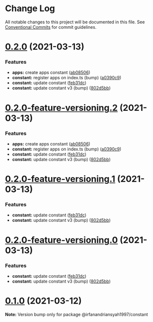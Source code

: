 # Change Log

All notable changes to this project will be documented in this file.
See [Conventional Commits](https://conventionalcommits.org) for commit guidelines.

# [0.2.0](https://github.com/irfanandriansyah1997/lerna/compare/@irfanandriansyah1997/constant@0.1.0...@irfanandriansyah1997/constant@0.2.0) (2021-03-13)


### Features

* **apps:** create apps constant ([ab08506](https://github.com/irfanandriansyah1997/lerna/commit/ab08506f1f5bce8f7c6c855bec34e5ce052eaf28))
* **constant:** register apps on index.ts (bump) ([a0390c9](https://github.com/irfanandriansyah1997/lerna/commit/a0390c91d8418e355ee43f12fda53774a2c3b535))
* **constant:** update constant ([feb31dc](https://github.com/irfanandriansyah1997/lerna/commit/feb31dc4462b5e8de0b62c0530d59be69a33a27d))
* **constant:** update constant v3 (bump) ([802d5bb](https://github.com/irfanandriansyah1997/lerna/commit/802d5bbcbc4443e036ab974106758f9299347196))





# [0.2.0-feature-versioning.2](https://github.com/irfanandriansyah1997/lerna/compare/@irfanandriansyah1997/constant@0.1.0...@irfanandriansyah1997/constant@0.2.0-feature-versioning.2) (2021-03-13)


### Features

* **apps:** create apps constant ([ab08506](https://github.com/irfanandriansyah1997/lerna/commit/ab08506f1f5bce8f7c6c855bec34e5ce052eaf28))
* **constant:** register apps on index.ts (bump) ([a0390c9](https://github.com/irfanandriansyah1997/lerna/commit/a0390c91d8418e355ee43f12fda53774a2c3b535))
* **constant:** update constant ([feb31dc](https://github.com/irfanandriansyah1997/lerna/commit/feb31dc4462b5e8de0b62c0530d59be69a33a27d))
* **constant:** update constant v3 (bump) ([802d5bb](https://github.com/irfanandriansyah1997/lerna/commit/802d5bbcbc4443e036ab974106758f9299347196))





# [0.2.0-feature-versioning.1](https://github.com/irfanandriansyah1997/lerna/compare/@irfanandriansyah1997/constant@0.1.0...@irfanandriansyah1997/constant@0.2.0-feature-versioning.1) (2021-03-13)


### Features

* **constant:** update constant ([feb31dc](https://github.com/irfanandriansyah1997/lerna/commit/feb31dc4462b5e8de0b62c0530d59be69a33a27d))
* **constant:** update constant v3 (bump) ([802d5bb](https://github.com/irfanandriansyah1997/lerna/commit/802d5bbcbc4443e036ab974106758f9299347196))





# [0.2.0-feature-versioning.0](https://github.com/irfanandriansyah1997/lerna/compare/@irfanandriansyah1997/constant@0.1.0...@irfanandriansyah1997/constant@0.2.0-feature-versioning.0) (2021-03-13)


### Features

* **constant:** update constant ([feb31dc](https://github.com/irfanandriansyah1997/lerna/commit/feb31dc4462b5e8de0b62c0530d59be69a33a27d))
* **constant:** update constant v3 (bump) ([802d5bb](https://github.com/irfanandriansyah1997/lerna/commit/802d5bbcbc4443e036ab974106758f9299347196))





# [0.1.0](https://github.com/irfanandriansyah1997/lerna/compare/@irfanandriansyah1997/constant@0.0.4-feature-versioning.0...@irfanandriansyah1997/constant@0.1.0) (2021-03-12)

**Note:** Version bump only for package @irfanandriansyah1997/constant
